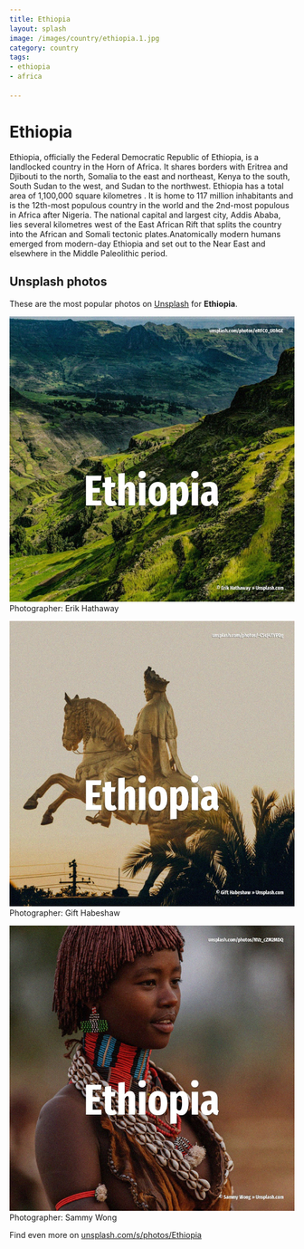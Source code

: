 ```yaml
---
title: Ethiopia
layout: splash
image: /images/country/ethiopia.1.jpg
category: country
tags:
- ethiopia
- africa

---
```

# Ethiopia

Ethiopia, officially the Federal Democratic Republic of Ethiopia, is a landlocked country in the 
Horn of Africa.
It shares borders with Eritrea and Djibouti to the north, Somalia to the east and northeast, Kenya 
to the south, South Sudan to the west, and Sudan to the northwest.
Ethiopia has a total area of 1,100,000 square kilometres .
It is home to 117 million inhabitants and is the 12th-most populous country in the world and the 
2nd-most populous in Africa after Nigeria.
The national capital and largest city, Addis Ababa, lies several kilometres west of the East 
African Rift that splits the country into the African and Somali tectonic plates.Anatomically 
modern humans emerged from modern-day Ethiopia and set out to the Near East and elsewhere in the 
Middle Paleolithic period.

 
## Unsplash photos
These are the most popular photos on [Unsplash](https://unsplash.com) for **Ethiopia**.
 
![Ethiopia](/images/country/ethiopia.1.jpg)
Photographer:  Erik Hathaway
 
![Ethiopia](/images/country/ethiopia.2.jpg)
Photographer:  Gift Habeshaw
 
![Ethiopia](/images/country/ethiopia.3.jpg)
Photographer:  Sammy Wong
 
Find even more on [unsplash.com/s/photos/Ethiopia](https://unsplash.com/s/photos/Ethiopia)
 
